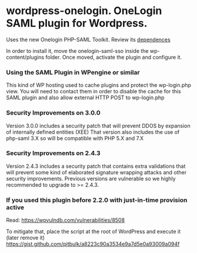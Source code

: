 # wordpress-onelogin. OneLogin SAML plugin for Wordpress. #

Uses the new Onelogin PHP-SAML Toolkit. Review its [dependences](https://github.com/onelogin/php-saml#dependences)

In order to install it, move the onelogin-saml-sso inside the wp-content/plugins folder.
Once moved, activate the plugin and configure it.

### Using the SAML Plugin in WPengine or similar ###

This kind of WP hosting used to cache plugins and protect the wp-login.php view.
You will need to contact them in order to disable the cache for this SAML plugin and also allow external HTTP POST to
wp-login.php

### Security Improvements on 3.0.0 ###

Version 3.0.0 includes a security patch that will prevent DDOS by expansion of internally defined entities (XEE)
That version also includes the use of php-saml 3.X so will be compatible with PHP 5.X and 7.X

### Security Improvements on 2.4.3 ###

Version 2.4.3 includes a security patch that contains extra validations that will prevent some kind of elaborated signature wrapping attacks and other security improvements. Previous versions are vulnerable so we highly recommended to upgrade to >= 2.4.3.


### If you used this plugin before 2.2.0 with just-in-time provision active ###
Read: https://wpvulndb.com/vulnerabilities/8508

To mitigate that, place the script at the root of WordPress and execute it (later remove it)
https://gist.github.com/pitbulk/a8223c90a3534e9a7d5e0a93009a094f
